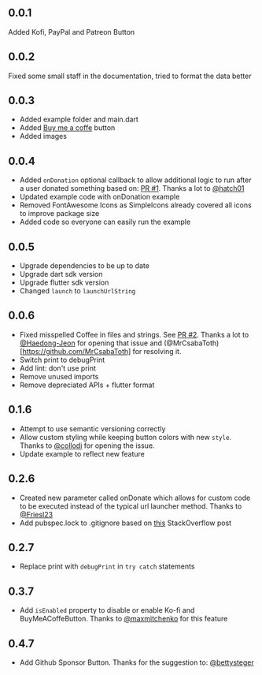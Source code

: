 ## 0.0.1
Added Kofi, PayPal and Patreon Button

## 0.0.2
Fixed some small staff in the documentation, tried to format the data better

## 0.0.3
- Added example folder and main.dart
- Added [Buy me a coffe](https://www.buymeacoffee.com) button
- Added images

## 0.0.4
- Added `onDonation` optional callback to allow additional logic to run after a user donated something based on: [PR #1](https://github.com/Flajt/flutter_donation_buttons/pull/1). Thanks a lot to [@hatch01](https://github.com/hatch01)
- Updated example code with onDonation example
- Removed FontAwesome Icons as SimpleIcons already covered all icons to improve package size
- Added code so everyone can easily run the example

## 0.0.5
- Upgrade dependencies to be up to date
- Upgrade dart sdk version
- Upgrade flutter sdk version
- Changed `launch` to `launchUrlString`

## 0.0.6
- Fixed misspelled Coffee in files and strings. See [PR #2](https://github.com/Flajt/flutter_donation_buttons/pull/2). Thanks a lot to [@Haedong-Jeon](https://github.com/Haedong-Jeon) for opening that issue and (@MrCsabaToth)[https://github.com/MrCsabaToth] for resolving it.
- Switch print to debugPrint
- Add lint: don't use print
- Remove unused imports
- Remove depreciated APIs + flutter format

## 0.1.6
- Attempt to use semantic versioning correctly
- Allow custom styling while keeping button colors with new `style`. Thanks to [@collodi](https://github.com/collodi) for opening the issue.
- Update example to reflect new feature

## 0.2.6
- Created new parameter called onDonate which allows for custom code to be executed instead of the typical url launcher method. Thanks to [@FriesI23](https://github.com/FriesI23)
- Add pubspec.lock to .gitignore based on [this](https://stackoverflow.com/a/16136740) StackOverflow post

## 0.2.7
- Replace print with `debugPrint` in `try catch` statements

## 0.3.7
- Add `isEnabled` property to disable or enable Ko-fi and BuyMeACoffeButton. Thanks to [@maxmitchenko](https://github.com/maxmitchenko) for this feature

## 0.4.7
- Add Github Sponsor Button. Thanks for the suggestion to: [@bettysteger ](https://github.com/bettysteger)